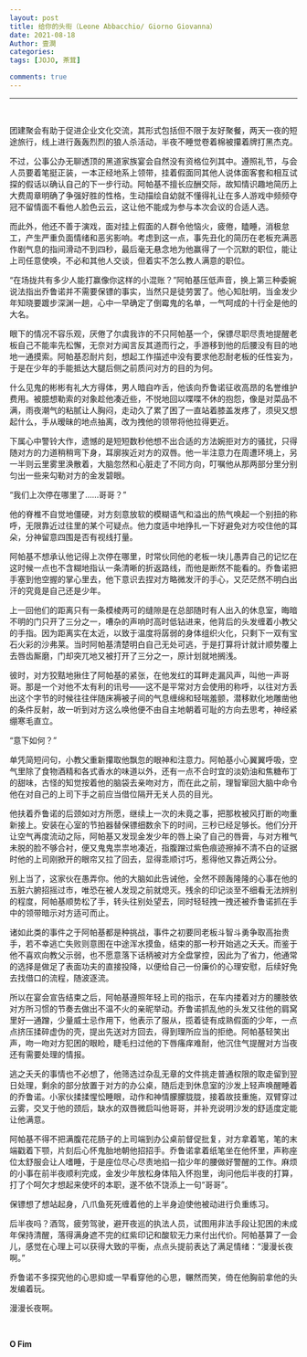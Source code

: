 ```yaml
---
layout: post
title: 给你的头衔（Leone Abbacchio/ Giorno Giovanna）
date: 2021-08-18
Author: 壹澗
categories: 
tags: [JOJO, 茶茸]

comments: true
--- 
```


***

<br/>

团建聚会有助于促进企业文化交流，其形式包括但不限于友好聚餐，两天一夜的短途旅行，线上进行轰轰烈烈的狼人杀活动，半夜不睡觉卷着棉被攥着牌打黑杰克。

不过，公事公办无聊透顶的黑道家族宴会自然没有资格位列其中。遵照礼节，与会人员要着笔挺正装，一本正经地系上领带，挂着假面同其他人说体面客套和相互试探的假话以确认自己的下一步行动。阿帕基不擅长应酬交际，故知情识趣地简历上大费周章明确了争强好胜的性格，生动描绘自幼就不懂得礼让在多人游戏中频频夺冠不留情面不看他人脸色云云，这让他不能成为参与本次会议的合适人选。

而此外，他还不善于演戏，面对挂上假面的人群令他恼火，疲倦，瞌睡，消极怠工，产生严重负面情绪和恶劣影响。考虑到这一点，事先丑化的简历在老板充满恶作剧气息的指间滑动不到四秒，最后毫无悬念地为他赢得了一个沉默的职位，能让上司任意使唤，不必和其他人交谈，但着实不怎么教人满意的职位。

“在场拢共有多少人能打赢像你这样的小混账？”阿帕基压低声音，换上第三种委婉说法指出乔鲁诺并不需要保镖的事实，当然只是徒劳罢了。他心知肚明，当金发少年知晓要踱步深渊一趟，心中一早确定了倒霉鬼的名单，一气呵成的十行全是他的大名。

眼下的情况不容乐观，厌倦了尔虞我诈的不只阿帕基一个，保镖尽职尽责地提醒老板自己不能率先松懈，无奈对方闻言反其道而行之，手游移到他的后腰没有目的地地一通摸索。阿帕基忍耐片刻，想起工作描述中没有要求他忍耐老板的任性妄为，于是在少年的手能抵达大腿后侧之前质问对方的目的为何。

什么见鬼的彬彬有礼大方得体，男人暗自咋舌，他该向乔鲁诺征收高昂的名誉维护费用。被臆想勒索的对象趁他凑近些，不悦地回以喋喋不休的抱怨，像是对菜品不满，雨夜潮气的粘腻让人胸闷，走动久了累了困了一直站着膝盖发疼了，须臾又想起什么，手从暧昧的地点抽离，改为拽他的领带将他拉得更近。

下属心中警铃大作，遗憾的是短短数秒他想不出合适的方法婉拒对方的骚扰，只得随对方的力道稍稍弯下身，耳廓挨近对方的双唇。他一半注意力在周遭环境上，另一半则云里雾里涣散着，大脑忽然和心脏走了不同方向，叮嘱他从那两部分里分别匀出一些来勾勒对方的金发碧眼。

“我们上次停在哪里了……哥哥？”

他的脊椎不自觉地僵硬，对方刻意放软的模糊语气和溢出的热气唤起一个别扭的称呼，无限靠近过往里的某个可疑点。他力度适中地挣扎一下好避免对方咬住他的耳朵，分神留意四围是否有视线打量。

阿帕基不想承认他记得上次停在哪里，时常伙同他的老板一块儿愚弄自己的记忆在这时候一点也不含糊地指认一条清晰的折返路线，而他是断然不能看的。乔鲁诺把手塞到他空握的掌心里去，他下意识去捏对方略微发汗的手心，又茫茫然不明白出汗的究竟是自己还是少年。

上一回他们的距离只有一条模棱两可的缝隙是在总部随时有人出入的休息室，晦暗不明的门只开了三分之一，嘈杂的声响时高时低钻进来，他背后的头发缠着小教父的手指。因为距离实在太近，以致于温度将孱弱的身体组织火化，只剩下一双有宝石火彩的沙弗莱。当时阿帕基清楚明白自己无处可逃，于是打算将计就计顺势覆上去唇齿厮磨，门却突兀地又被打开了三分之一，原计划就地搁浅。

彼时，对方狡黠地揪住了阿帕基的紧张，在他发红的耳畔走漏风声，叫他一声哥哥。那是一个对他不太有利的讯号——这不是平常对方会使用的称呼，以往对方丢出这个字节的时候往往伴随床褥被子间的气息缠绵和轻喘羞颤，潜移默化地雕凿他的条件反射，故一听到对方这么唤他便不由自主地朝着可耻的方向去思考，神经紧绷寒毛直立。

“意下如何？”

单凭简短问句，小教父重新攥取他飘忽的眼神和注意力。阿帕基小心翼翼呼吸，空气里除了食物酒精和各式香水的味道以外，还有一点不合时宜的淡奶油和焦糖布丁的甜味，古怪的知觉按着他的脑袋去亲吻对方，而在此之前，理智窜回大脑中命令他在对自己的上司下手之前应当借位隔开无关人员的目光。

他扶着乔鲁诺的后颈如对方所愿，继续上一次的未竟之事，把那枚被风打断的吻重新接上。安装在心室的节拍器替保镖细数余下的时间，三秒已经足够长。他们分开让空气再度流动之际，阿帕基又发现金发少年的唇上染了自己的唇膏，与对方稚气未脱的脸不够合衬，便又鬼鬼祟祟地凑近，指腹蹭过紫色痕迹擦掉不清不白的证据时他的上司刚掀开的眼帘又拉了回去，显得乖顺讨巧，惹得他又靠近两公分。

别上当了，这家伙在愚弄你。他的大脑如此告诫他，全然不顾轰隆隆的心事在他的五脏六腑招摇过市，唯恐在被人发现之前就熄灭。残余的印记淡至不细看无法辨别的程度，阿帕基顺势松了手，转头往别处望去，同时轻轻拽一拽还被乔鲁诺抓在手中的领带暗示对方适可而止。

诸如此类的事件之于阿帕基都是种挑战，事件之初要同老板斗智斗勇争取高抬贵手，若不幸逃亡失败则意图在中途浑水摸鱼，结束的那一秒开始逃之夭夭。而鉴于他不喜欢向教父示弱，也不愿意落下话柄被对方全盘掌控，因此为了省力，他通常的选择是做足了表面功夫的直接投降，以便给自己一份廉价的心理安慰，后续好免去找借口的流程，随波逐流。

所以在宴会宣告结束之后，阿帕基遵照年轻上司的指示，在车内搂着对方的腰肢依对方所习惯的节奏去做出不温不火的亲昵举动。乔鲁诺抓乱他的头发又往他的肩窝里好一通蹭，少量威士忌作用下，他表示了服从，揽着徒有成熟假面的少年，一点点挤压揉碎虚伪的壳，提出先送对方回去，得到理所应当的拒绝。阿帕基轻笑出声，吻一吻对方犯困的眼睑，睫毛扫过他的下唇瘙痒难耐，他沉住气提醒对方当夜还有需要处理的情报。

逃之夭夭的事情也不必想了，他筛选过杂乱无章的文件挑走普通权限的取走留到翌日处理，剩余的部分放置于对方的办公桌，随后走到休息室的沙发上轻声唤醒睡着的乔鲁诺。小家伙揉揉惺忪睡眼，动作和神情朦朦胧胧，接着故技重施，双臂穿过云雾，交叉于他的颈后，缺水的双唇微启叫他哥哥，并补充说明沙发的舒适度定能让他满意。

阿帕基不得不把满腹花花肠子的上司端到办公桌前督促批复，对方拿着笔，笔的末端戳着下颚，片刻后心怀鬼胎地朝他招招手。乔鲁诺拿着纸笔坐在他怀里，声称座位太舒服会让人嗜睡，于是座位尽心尽责地掐一掐少年的腰做好警醒的工作。麻烦的小事在前半夜顺利完成，金发少年放松身体陷入怀抱里，询问他后半夜的打算，打了个呵欠才想起来使坏的本职，遂不依不饶添上一句“哥哥”。

保镖想了想站起身，八爪鱼死死缠着他的上半身迫使他被动进行负重练习。

后半夜吗？酒驾，疲劳驾驶，避开夜巡的执法人员，试图用非法手段让犯困的未成年保持清醒，落得满身遮不完的红紫印记和酸软无力来付出代价。阿帕基算了一会儿，感觉在心理上可以获得大致的平衡，点点头提前表达了满足情绪：“漫漫长夜啊。”

乔鲁诺不多探究他的心思抑或一早看穿他的心思，冁然而笑，倚在他胸前拿他的头发编着玩。

漫漫长夜啊。

<br/>

**O Fim**